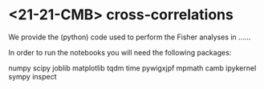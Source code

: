 # <21-21-CMB> cross-correlations
We provide the (python) code used to perform the Fisher analyses in ......

In order to run the notebooks you will need the following packages:

numpy
scipy
joblib
matplotlib
tqdm
time
pywigxjpf
mpmath
camb
ipykernel
sympy
inspect


